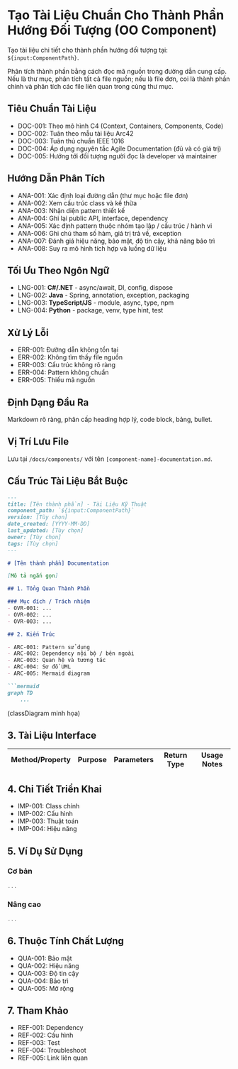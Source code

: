 # Tạo Tài Liệu Chuẩn Cho Thành Phần Hướng Đối Tượng (OO Component)

Tạo tài liệu chi tiết cho thành phần hướng đối tượng tại: `${input:ComponentPath}`.

Phân tích thành phần bằng cách đọc mã nguồn trong đường dẫn cung cấp. Nếu là thư mục, phân tích tất cả file nguồn; nếu là file đơn, coi là thành phần chính và phân tích các file liên quan trong cùng thư mục.

## Tiêu Chuẩn Tài Liệu

- DOC-001: Theo mô hình C4 (Context, Containers, Components, Code)
- DOC-002: Tuân theo mẫu tài liệu Arc42
- DOC-003: Tuân thủ chuẩn IEEE 1016
- DOC-004: Áp dụng nguyên tắc Agile Documentation (đủ và có giá trị)
- DOC-005: Hướng tới đối tượng người đọc là developer và maintainer

## Hướng Dẫn Phân Tích

- ANA-001: Xác định loại đường dẫn (thư mục hoặc file đơn)
- ANA-002: Xem cấu trúc class và kế thừa
- ANA-003: Nhận diện pattern thiết kế
- ANA-004: Ghi lại public API, interface, dependency
- ANA-005: Xác định pattern thuộc nhóm tạo lập / cấu trúc / hành vi
- ANA-006: Ghi chú tham số hàm, giá trị trả về, exception
- ANA-007: Đánh giá hiệu năng, bảo mật, độ tin cậy, khả năng bảo trì
- ANA-008: Suy ra mô hình tích hợp và luồng dữ liệu

## Tối Ưu Theo Ngôn Ngữ

- LNG-001: **C#/.NET** - async/await, DI, config, dispose
- LNG-002: **Java** - Spring, annotation, exception, packaging
- LNG-003: **TypeScript/JS** - module, async, type, npm
- LNG-004: **Python** - package, venv, type hint, test

## Xử Lý Lỗi

- ERR-001: Đường dẫn không tồn tại
- ERR-002: Không tìm thấy file nguồn
- ERR-003: Cấu trúc không rõ ràng
- ERR-004: Pattern không chuẩn
- ERR-005: Thiếu mã nguồn

## Định Dạng Đầu Ra

Markdown rõ ràng, phân cấp heading hợp lý, code block, bảng, bullet.

## Vị Trí Lưu File

Lưu tại `/docs/components/` với tên `[component-name]-documentation.md`.

## Cấu Trúc Tài Liệu Bắt Buộc

```md
---
title: [Tên thành phần] - Tài Liệu Kỹ Thuật
component_path: `${input:ComponentPath}`
version: [Tùy chọn]
date_created: [YYYY-MM-DD]
last_updated: [Tùy chọn]
owner: [Tùy chọn]
tags: [Tùy chọn]
---

# [Tên thành phần] Documentation

[Mô tả ngắn gọn]

## 1. Tổng Quan Thành Phần

### Mục đích / Trách nhiệm
- OVR-001: ...
- OVR-002: ...
- OVR-003: ...

## 2. Kiến Trúc

- ARC-001: Pattern sử dụng
- ARC-002: Dependency nội bộ / bên ngoài
- ARC-003: Quan hệ và tương tác
- ARC-004: Sơ đồ UML
- ARC-005: Mermaid diagram

```mermaid
graph TD
    ...
```
(classDiagram minh họa)

## 3. Tài Liệu Interface

| Method/Property | Purpose | Parameters | Return Type | Usage Notes |
|-----------------|---------|------------|-------------|-------------|

## 4. Chi Tiết Triển Khai

- IMP-001: Class chính
- IMP-002: Cấu hình
- IMP-003: Thuật toán
- IMP-004: Hiệu năng

## 5. Ví Dụ Sử Dụng

### Cơ bản
```csharp
...
```

### Nâng cao
```csharp
...
```

## 6. Thuộc Tính Chất Lượng

- QUA-001: Bảo mật
- QUA-002: Hiệu năng
- QUA-003: Độ tin cậy
- QUA-004: Bảo trì
- QUA-005: Mở rộng

## 7. Tham Khảo

- REF-001: Dependency
- REF-002: Cấu hình
- REF-003: Test
- REF-004: Troubleshoot
- REF-005: Link liên quan
```